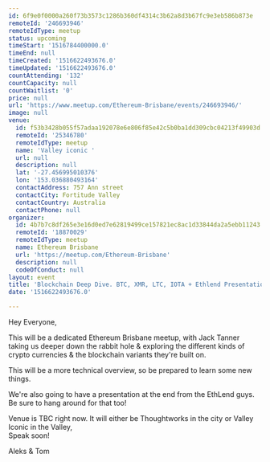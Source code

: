 ```yaml
---
id: 6f9e0f0000a260f73b3573c1286b360df4314c3b62a8d3b67fc9e3eb586b873e
remoteId: '246693946'
remoteIdType: meetup
status: upcoming
timeStart: '1516784400000.0'
timeEnd: null
timeCreated: '1516622493676.0'
timeUpdated: '1516622493676.0'
countAttending: '132'
countCapacity: null
countWaitlist: '0'
price: null
url: 'https://www.meetup.com/Ethereum-Brisbane/events/246693946/'
image: null
venue:
  id: f53b3428b055f57adaa192078e6e806f85e42c5b0ba1dd309cbc04213f49903d
  remoteId: '25346780'
  remoteIdType: meetup
  name: 'Valley iconic '
  url: null
  description: null
  lat: '-27.456995010376'
  lon: '153.036880493164'
  contactAddress: 757 Ann street
  contactCity: Fortitude Valley
  contactCountry: Australia
  contactPhone: null
organizer:
  id: 4b7b7c8df265e3e16d0ed7e62819499ce157821ec8ac1d33844da2a5ebb11243
  remoteId: '18870029'
  remoteIdType: meetup
  name: Ethereum Brisbane
  url: 'https://meetup.com/Ethereum-Brisbane'
  description: null
  codeOfConduct: null
layout: event
title: 'Blockchain Deep Dive. BTC, XMR, LTC, IOTA + Ethlend Presentation'
date: '1516622493676.0'

---
```

<p>Hey Everyone,</p> <p>This will be a dedicated Ethereum Brisbane meetup, with Jack Tanner taking us deeper down the rabbit hole &amp; exploring the different kinds of crypto currencies &amp; the blockchain variants they're built on.</p> <p>This will be a more technical overview, so be prepared to learn some new things.</p> <p>We're also going to have a presentation at the end from the EthLend guys.<br/>Be sure to hang around for that too!</p> <p>Venue is TBC right now. It will either be Thoughtworks in the city or Valley Iconic in the Valley,<br/>Speak soon!</p> <p>Aleks &amp; Tom</p> 

